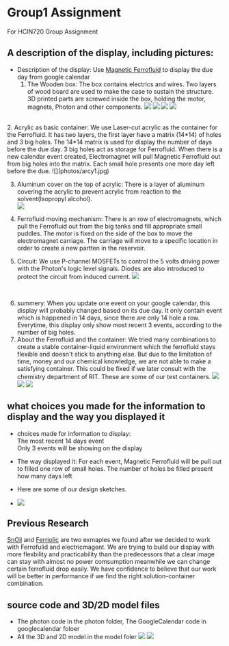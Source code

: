 # Group1 Assignment
For HCIN720 Group Assignment

## A description of the display, including pictures: 
 - Description of the display: Use [Magnetic Ferrofluid](http://www.amazon.com/gp/product/B008H40LG4?psc=1&redirect=true&ref_=oh_aui_detailpage_o01_s00) to display the due day from google calendar<br>
   1. The Wooden box: The box contains electrics and wires. Two layers of wood board are used to make the case to sustain the structure. 3D printed parts are screwed inside the box, holding the motor, magnets, Photon and other components.
![](photos/assembly.jpg)
![](photos/wood1.jpg)
![](photos/wood2.jpg)
![](photos/wood3.jpg)
<br>
   2. Acrylic as basic container: We use Laser-cut acrylic as the container for the Ferrofluid. It has two layers, the first layer have a matrix (14*14) of holes and 3 big holes. The 14*14 matrix is used for display the number of days before the due day. 3 big holes act as storage for Ferrofluid. When there is a new calendar event created, Electromagnet will pull Magnetic Ferrofluid out from big holes into the matrix. Each small hole presents one more day left before the due.
![](photos/arcy1.jpg)<br>

   3. Aluminum cover on the top of acrylic: There is a layer of aluminum covering the acrylic to prevent acrylic from reaction to the solvent(Isopropyl alcohol).<br> 
![](photos/working.jpg)<br>

   4. Ferrofluid moving mechanism: There is an row of electromagnets, which pull the Ferrofluid out from the big tanks and fill appropriate small puddles. The motor is fixed on the side of the box to move the electromagnet carriage. The carriage will move to a specific location in order to create a new partten in the reservoir.<br>

   5. Circuit: We use P-channel MOSFETs to control the  5 volts driving power with the Photon's logic level signals. Diodes are also introduced to protect the circuit from induced current.
![](photos/circuit.jpg)
<br>

   6. summery: When you update one event on your google calendar, this display will probably changed based on its due day. It only contain event which is happened in 14 days, since there are only 14 hole a row. Everytime, this display only show most recent 3 events, according to the number of big holes.
   7. About the Ferrofluid and the container: We tried many combinations to create a stable container-liquid environment which the ferrofluid stays flexible and doesn't stick to anything else. But due to the limitation of time, money and our chemical knowledge, we are not able to make a satisfying container. This could be fixed if we later consult with the chemistry department of RIT.
  These are some of our test containers.
![](photos/test1.jpg)
![](photos/test2.jpg)
![](photos/test3.jpg)
 
## what choices you made for the information to display and the way you displayed it
 - choices made for information to display:<br>
   The most recent 14 days event<br>
   Only 3 events will be showing on the display<br>
 - The way displayed it: For each event, Magnetic Ferrofluid will be pull out to filled one row of small holes. The number of holes be filled present how many days left<br>
 
 - Here are some of our design sketches.
 - ![](photos/sketch.jpg)


## Previous Research
 [SnOil](http://www.freymartin.de/en/projects/snoil) and [Ferriolic](http://www.ferrolic.com/) are two exmaples we found after we decided to work with Ferrofulid and electricmagent. We are trying to build our display with more flexbility and practicability than the predecessors that a clear image can stay with almost no power comsumption meanwhile we can change certain ferrofluid drop easily. We have confidence to believe that our work will be better in performance if we find the right solution-container combination. 
 

## source code and 3D/2D model files
 - The photon code in the photon folder, The GoogleCalendar code in googlecalendar foloer<br>
 - All the 3D and 2D model in the model foler
![](photos/bridge_v2.png)
![](photos/buttom_v2.png)
<br>

